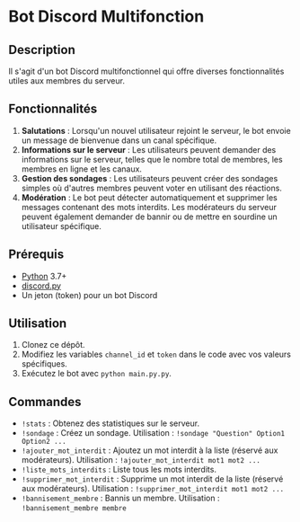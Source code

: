 # Bot Discord Multifonction

## Description

Il s'agit d'un bot Discord multifonctionnel qui offre diverses fonctionnalités utiles aux membres du serveur.

## Fonctionnalités

1. **Salutations** : Lorsqu'un nouvel utilisateur rejoint le serveur, le bot envoie un message de bienvenue dans un canal spécifique.
2. **Informations sur le serveur** : Les utilisateurs peuvent demander des informations sur le serveur, telles que le nombre total de membres, les membres en ligne et les canaux.
3. **Gestion des sondages** : Les utilisateurs peuvent créer des sondages simples où d'autres membres peuvent voter en utilisant des réactions.
4. **Modération** : Le bot peut détecter automatiquement et supprimer les messages contenant des mots interdits. Les modérateurs du serveur peuvent également demander de bannir ou de mettre en sourdine un utilisateur spécifique.

## Prérequis

- [Python](https://www.python.org/) 3.7+
- [discord.py](https://discordpy.readthedocs.io/en/stable/)
- Un jeton (token) pour un bot Discord

## Utilisation

1. Clonez ce dépôt.
2. Modifiez les variables `channel_id` et `token` dans le code avec vos valeurs spécifiques.
3. Exécutez le bot avec `python main.py.py`.

## Commandes

- `!stats` : Obtenez des statistiques sur le serveur.
- `!sondage` : Créez un sondage. Utilisation : `!sondage "Question" Option1 Option2 ...`
- `!ajouter_mot_interdit` : Ajoutez un mot interdit à la liste (réservé aux modérateurs). Utilisation : `!ajouter_mot_interdit mot1 mot2 ...`
- `!liste_mots_interdits` : Liste tous les mots interdits.
- `!supprimer_mot_interdit` : Supprime un mot interdit de la liste (réservé aux modérateurs). Utilisation : `!supprimer_mot_interdit mot1 mot2 ...`
- `!bannisement_membre` : Bannis un membre. Utilisation : `!bannisement_membre membre`
